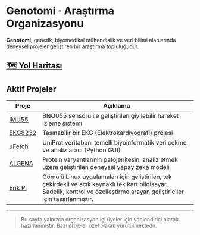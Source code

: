 # Genotomi · Araştırma Organizasyonu

**Genotomi**, genetik, biyomedikal mühendislik ve veri bilimi alanlarında deneysel projeler geliştiren bir araştırma topluluğudur.

## [🗺️ Yol Haritası](https://github.com/orgs/Genotomi/projects/2)

## Aktif Projeler

| Proje | Açıklama |
|-------|----------|
| [IMU55](https://github.com/Genotomi/IMU55) | BNO055 sensörü ile geliştirilen giyilebilir hareket izleme sistemi |
| [EKG8232](https://github.com/Genotomi/EKG8232) | Taşınabilir bir EKG (Elektrokardiyografi) projesi |
| [uFetch](https://github.com/Genotomi/uFetch) | UniProt veritabanı temelli biyoinformatik veri çekme ve analiz aracı (Python GUI) |
| [ALGENA](https://github.com/Genotomi/ALGENA) | Protein varyantlarının patojenitesini analiz etmek üzere geliştirilen deneysel yapay zekâ modeli |
| [Erik Pi](https://github.com/Genotomi/Erik-Pi) | Gömülü Linux uygulamaları için geliştirilen, tek çekirdekli ve açık kaynaklı tek kart bilgisayar. Sadelik, kontrol ve özelleştirme arayan geliştiriciler için tasarlanmıştır. |

---

> Bu sayfa yalnızca organizasyon içi üyeler için yönlendirici olarak hazırlanmıştır. Bazı projeler özel olarak yürütülmektedir.
